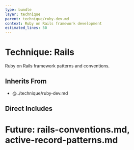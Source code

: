 ```yaml
---
type: bundle
layer: technique
parent: technique/ruby-dev.md
context: Ruby on Rails framework development
estimated_lines: 50
---
```

# Technique: Rails

Ruby on Rails framework patterns and conventions.

## Inherits From
- @../technique/ruby-dev.md

## Direct Includes
# Future: rails-conventions.md, active-record-patterns.md